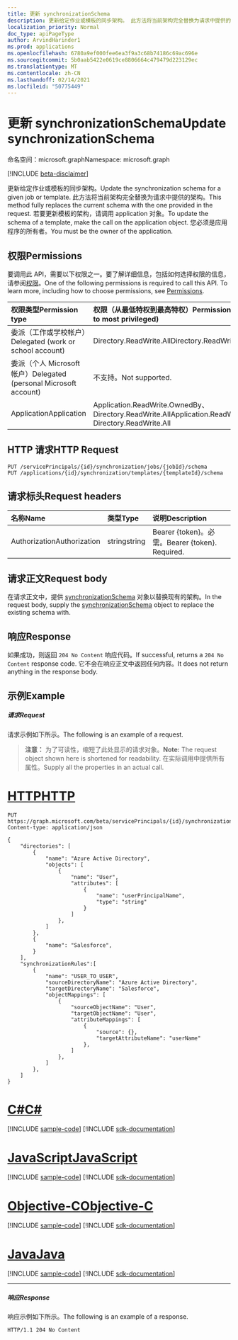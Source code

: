 ```yaml
---
title: 更新 synchronizationSchema
description: 更新给定作业或模板的同步架构。 此方法将当前架构完全替换为请求中提供的架构。 若要更新模板的架构，请调用 application 对象。 您必须是应用程序的所有者。
localization_priority: Normal
doc_type: apiPageType
author: ArvindHarinder1
ms.prod: applications
ms.openlocfilehash: 6780a9ef000fee6ea3f9a3c68b74186c69ac696e
ms.sourcegitcommit: 5b0aab5422e0619ce8806664c479479d223129ec
ms.translationtype: MT
ms.contentlocale: zh-CN
ms.lasthandoff: 02/14/2021
ms.locfileid: "50775449"
---
```

# <a name="update-synchronizationschema"></a><span data-ttu-id="a40a2-106">更新 synchronizationSchema</span><span class="sxs-lookup"><span data-stu-id="a40a2-106">Update synchronizationSchema</span></span>

<span data-ttu-id="a40a2-107">命名空间：microsoft.graph</span><span class="sxs-lookup"><span data-stu-id="a40a2-107">Namespace: microsoft.graph</span></span>

[!INCLUDE [beta-disclaimer](../../includes/beta-disclaimer.md)]

<span data-ttu-id="a40a2-108">更新给定作业或模板的同步架构。</span><span class="sxs-lookup"><span data-stu-id="a40a2-108">Update the synchronization schema for a given job or template.</span></span> <span data-ttu-id="a40a2-109">此方法将当前架构完全替换为请求中提供的架构。</span><span class="sxs-lookup"><span data-stu-id="a40a2-109">This method fully replaces the current schema with the one provided in the request.</span></span> <span data-ttu-id="a40a2-110">若要更新模板的架构，请调用 application 对象。</span><span class="sxs-lookup"><span data-stu-id="a40a2-110">To update the schema of a template, make the call on the application object.</span></span> <span data-ttu-id="a40a2-111">您必须是应用程序的所有者。</span><span class="sxs-lookup"><span data-stu-id="a40a2-111">You must be the owner of the application.</span></span>

## <a name="permissions"></a><span data-ttu-id="a40a2-112">权限</span><span class="sxs-lookup"><span data-stu-id="a40a2-112">Permissions</span></span>
<span data-ttu-id="a40a2-p103">要调用此 API，需要以下权限之一。要了解详细信息，包括如何选择权限的信息，请参阅[权限](/graph/permissions-reference)。</span><span class="sxs-lookup"><span data-stu-id="a40a2-p103">One of the following permissions is required to call this API. To learn more, including how to choose permissions, see [Permissions](/graph/permissions-reference).</span></span>

|<span data-ttu-id="a40a2-115">权限类型</span><span class="sxs-lookup"><span data-stu-id="a40a2-115">Permission type</span></span>                        | <span data-ttu-id="a40a2-116">权限（从最低特权到最高特权）</span><span class="sxs-lookup"><span data-stu-id="a40a2-116">Permissions (from least to most privileged)</span></span>              |
|:--------------------------------------|:---------------------------------------------------------|
|<span data-ttu-id="a40a2-117">委派（工作或学校帐户）</span><span class="sxs-lookup"><span data-stu-id="a40a2-117">Delegated (work or school account)</span></span>     |<span data-ttu-id="a40a2-118">Directory.ReadWrite.All</span><span class="sxs-lookup"><span data-stu-id="a40a2-118">Directory.ReadWrite.All</span></span>  |
|<span data-ttu-id="a40a2-119">委派（个人 Microsoft 帐户）</span><span class="sxs-lookup"><span data-stu-id="a40a2-119">Delegated (personal Microsoft account)</span></span> |<span data-ttu-id="a40a2-120">不支持。</span><span class="sxs-lookup"><span data-stu-id="a40a2-120">Not supported.</span></span>|
|<span data-ttu-id="a40a2-121">Application</span><span class="sxs-lookup"><span data-stu-id="a40a2-121">Application</span></span>                            |<span data-ttu-id="a40a2-122">Application.ReadWrite.OwnedBy、Directory.ReadWrite.All</span><span class="sxs-lookup"><span data-stu-id="a40a2-122">Application.ReadWrite.OwnedBy, Directory.ReadWrite.All</span></span> | 

## <a name="http-request"></a><span data-ttu-id="a40a2-123">HTTP 请求</span><span class="sxs-lookup"><span data-stu-id="a40a2-123">HTTP Request</span></span>
<!-- { "blockType": "ignored" } -->
```http
PUT /servicePrincipals/{id}/synchronization/jobs/{jobId}/schema
PUT /applications/{id}/synchronization/templates/{templateId}/schema
```

## <a name="request-headers"></a><span data-ttu-id="a40a2-124">请求标头</span><span class="sxs-lookup"><span data-stu-id="a40a2-124">Request headers</span></span>

| <span data-ttu-id="a40a2-125">名称</span><span class="sxs-lookup"><span data-stu-id="a40a2-125">Name</span></span>           | <span data-ttu-id="a40a2-126">类型</span><span class="sxs-lookup"><span data-stu-id="a40a2-126">Type</span></span>    | <span data-ttu-id="a40a2-127">说明</span><span class="sxs-lookup"><span data-stu-id="a40a2-127">Description</span></span>|
|:---------------|:--------|:-----------|
| <span data-ttu-id="a40a2-128">Authorization</span><span class="sxs-lookup"><span data-stu-id="a40a2-128">Authorization</span></span>  | <span data-ttu-id="a40a2-129">string</span><span class="sxs-lookup"><span data-stu-id="a40a2-129">string</span></span>  | <span data-ttu-id="a40a2-p104">Bearer {token}。必需。</span><span class="sxs-lookup"><span data-stu-id="a40a2-p104">Bearer {token}. Required.</span></span> |

## <a name="request-body"></a><span data-ttu-id="a40a2-132">请求正文</span><span class="sxs-lookup"><span data-stu-id="a40a2-132">Request body</span></span>

<span data-ttu-id="a40a2-133">在请求正文中，提供 [synchronizationSchema](../resources/synchronization-synchronizationschema.md) 对象以替换现有的架构。</span><span class="sxs-lookup"><span data-stu-id="a40a2-133">In the request body, supply the [synchronizationSchema](../resources/synchronization-synchronizationschema.md) object to replace the existing schema with.</span></span>

## <a name="response"></a><span data-ttu-id="a40a2-134">响应</span><span class="sxs-lookup"><span data-stu-id="a40a2-134">Response</span></span>

<span data-ttu-id="a40a2-135">如果成功，则返回 `204 No Content` 响应代码。</span><span class="sxs-lookup"><span data-stu-id="a40a2-135">If successful, returns a `204 No Content` response code.</span></span> <span data-ttu-id="a40a2-136">它不会在响应正文中返回任何内容。</span><span class="sxs-lookup"><span data-stu-id="a40a2-136">It does not return anything in the response body.</span></span>

## <a name="example"></a><span data-ttu-id="a40a2-137">示例</span><span class="sxs-lookup"><span data-stu-id="a40a2-137">Example</span></span>

##### <a name="request"></a><span data-ttu-id="a40a2-138">请求</span><span class="sxs-lookup"><span data-stu-id="a40a2-138">Request</span></span>
<span data-ttu-id="a40a2-139">请求示例如下所示。</span><span class="sxs-lookup"><span data-stu-id="a40a2-139">The following is an example of a request.</span></span>

><span data-ttu-id="a40a2-140">**注意：** 为了可读性，缩短了此处显示的请求对象。</span><span class="sxs-lookup"><span data-stu-id="a40a2-140">**Note:** The request object shown here is shortened for readability.</span></span> <span data-ttu-id="a40a2-141">在实际调用中提供所有属性。</span><span class="sxs-lookup"><span data-stu-id="a40a2-141">Supply all the properties in an actual call.</span></span>

# <a name="http"></a>[<span data-ttu-id="a40a2-142">HTTP</span><span class="sxs-lookup"><span data-stu-id="a40a2-142">HTTP</span></span>](#tab/http)
<!-- {
  "blockType": "request",
  "name": "update_synchronizationschema"
}-->
```http
PUT https://graph.microsoft.com/beta/servicePrincipals/{id}/synchronization/jobs/{jobId}/schema
Content-type: application/json

{
    "directories": [
        {
            "name": "Azure Active Directory",
            "objects": [
                {
                    "name": "User",
                    "attributes": [
                        {
                            "name": "userPrincipalName",
                            "type": "string"
                        }
                    ]
                },
            ]
        },
        {
            "name": "Salesforce",
        }
    ],
    "synchronizationRules":[
        {
            "name": "USER_TO_USER",
            "sourceDirectoryName": "Azure Active Directory",
            "targetDirectoryName": "Salesforce",
            "objectMappings": [
                {
                    "sourceObjectName": "User",
                    "targetObjectName": "User",
                    "attributeMappings": [
                        {
                            "source": {},
                            "targetAttributeName": "userName"
                        },
                    ]
                },
            ]
        },
    ]
}

```
# <a name="c"></a>[<span data-ttu-id="a40a2-143">C#</span><span class="sxs-lookup"><span data-stu-id="a40a2-143">C#</span></span>](#tab/csharp)
[!INCLUDE [sample-code](../includes/snippets/csharp/update-synchronizationschema-csharp-snippets.md)]
[!INCLUDE [sdk-documentation](../includes/snippets/snippets-sdk-documentation-link.md)]

# <a name="javascript"></a>[<span data-ttu-id="a40a2-144">JavaScript</span><span class="sxs-lookup"><span data-stu-id="a40a2-144">JavaScript</span></span>](#tab/javascript)
[!INCLUDE [sample-code](../includes/snippets/javascript/update-synchronizationschema-javascript-snippets.md)]
[!INCLUDE [sdk-documentation](../includes/snippets/snippets-sdk-documentation-link.md)]

# <a name="objective-c"></a>[<span data-ttu-id="a40a2-145">Objective-C</span><span class="sxs-lookup"><span data-stu-id="a40a2-145">Objective-C</span></span>](#tab/objc)
[!INCLUDE [sample-code](../includes/snippets/objc/update-synchronizationschema-objc-snippets.md)]
[!INCLUDE [sdk-documentation](../includes/snippets/snippets-sdk-documentation-link.md)]

# <a name="java"></a>[<span data-ttu-id="a40a2-146">Java</span><span class="sxs-lookup"><span data-stu-id="a40a2-146">Java</span></span>](#tab/java)
[!INCLUDE [sample-code](../includes/snippets/java/update-synchronizationschema-java-snippets.md)]
[!INCLUDE [sdk-documentation](../includes/snippets/snippets-sdk-documentation-link.md)]

---


##### <a name="response"></a><span data-ttu-id="a40a2-147">响应</span><span class="sxs-lookup"><span data-stu-id="a40a2-147">Response</span></span>
<span data-ttu-id="a40a2-148">响应示例如下所示。</span><span class="sxs-lookup"><span data-stu-id="a40a2-148">The following is an example of a response.</span></span>
<!-- {
  "blockType": "response",
  "truncated": true,
  "@odata.type": "microsoft.graph.synchronizationSchema"
} -->
```http
HTTP/1.1 204 No Content
```

<!-- uuid: 8fcb5dbc-d5aa-4681-8e31-b001d5168d79
2015-10-25 14:57:30 UTC -->
<!--
{
  "type": "#page.annotation",
  "description": "Update synchronizationschema",
  "keywords": "",
  "section": "documentation",
  "tocPath": "",
  "suppressions": [
  ]
}
-->


